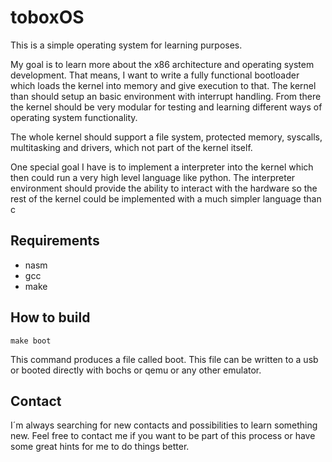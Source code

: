 # toboxOS
This is a simple operating system for learning purposes. 

My goal is to learn more about the x86 architecture and operating system 
development. That means, I want to write a fully functional bootloader which loads the kernel into memory and give execution to that.
The kernel than should setup an basic environment with interrupt handling.
From there the kernel should be very modular for testing and learning different ways of operating system functionality.

The whole kernel should support a file system, protected memory, syscalls, multitasking and drivers, which not part of the kernel itself.

One special goal I have is to implement a interpreter into the kernel which then could run a very high level language like python.
The interpreter environment should provide the ability to interact with the hardware so the rest of the kernel could be implemented
with a much simpler language than c

## Requirements
* nasm
* gcc
* make

## How to build
```
make boot
```
This command produces a file called boot. This file can be written to a usb or booted directly with bochs or qemu or any other emulator.

## Contact
I´m always searching for new contacts and possibilities to learn something new. Feel free to contact me if you want to be part of this
process or have some great hints for me to do things better. 
